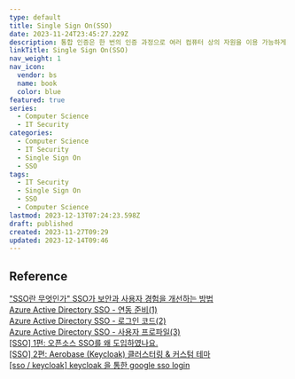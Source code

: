 ```yaml
---
type: default
title: Single Sign On(SSO)
date: 2023-11-24T23:45:27.229Z
description: 통합 인증은 한 번의 인증 과정으로 여러 컴퓨터 상의 자원을 이용 가능하게 하는 인증 기능
linkTitle: Single Sign On(SSO)
nav_weight: 1
nav_icon:
  vendor: bs
  name: book
  color: blue
featured: true
series:
  - Computer Science
  - IT Security
categories:
  - Computer Science
  - IT Security
  - Single Sign On
  - SSO
tags:
  - IT Security
  - Single Sign On
  - SSO
  - Computer Science
lastmod: 2023-12-13T07:24:23.598Z
draft: published
created: 2023-11-27T09:29
updated: 2023-12-14T09:46
---
```


## Reference

["SSO란 무엇인가" SSO가 보안과 사용자 경험을 개선하는 방법](https://www.itworld.co.kr/news/193849)  
[Azure Active Directory SSO - 연동 준비(1)](https://nakanara.tistory.com/407)  
[Azure Active Directory SSO - 로그인 코드(2)](https://nakanara.tistory.com/408)  
[Azure Active Directory SSO - 사용자 프로파일(3)](https://nakanara.tistory.com/409)  
[[SSO] 1편: 오픈소스 SSO를 왜 도입하였나요.](https://gsretail.tistory.com/13)  
[[SSO] 2편: Aerobase (Keycloak) 클러스터링 & 커스텀 테마](https://gsretail.tistory.com/17)  
[[sso / keycloak] keycloak 을 통한 google sso login](https://league-cat.tistory.com/396)
